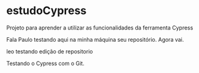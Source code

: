 # estudoCypress
Projeto para aprender a utilizar as funcionalidades da ferramenta Cypress

Fala Paulo testando aqui na minha máquina seu repositório.
Agora vai.

leo testando edição de repositorio

Testando o Cypress com o Git.